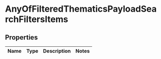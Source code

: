 # AnyOfFilteredThematicsPayloadSearchFiltersItems

## Properties
Name | Type | Description | Notes
------------ | ------------- | ------------- | -------------
